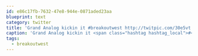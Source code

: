 ```yaml
---
id: e86c17fb-7632-47e8-944e-0871aded23aa
blueprint: text
category: twitter
title: 'Grand Analog kickin it #breakoutwest http://twitpic.com/30e5vt'
caption: 'Grand Analog kickin it <span class="hashtag hashtag_local">#<a href="http://tweettemp.darylchymko.ca/?tag=breakoutwest">breakoutwest</a> http://twitpic.com/30e5vt'
tags:
  - breakoutwest
---
```

